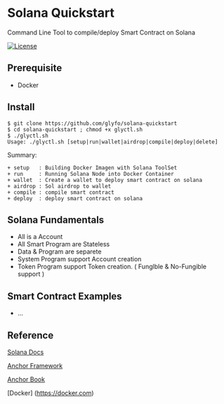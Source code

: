 # Solana Quickstart

Command Line Tool to compile/deploy Smart Contract on Solana

[![License](https://img.shields.io/badge/License-Apache_2.0-blue.svg)](https://opensource.org/licenses/Apache-2.0)

## Prerequisite 

+ Docker 

## Install 

```console
$ git clone https://github.com/glyfo/solana-quickstart
$ cd solana-quickstart ; chmod +x glyctl.sh
$ ./glyctl.sh
Usage: ./glyctl.sh [setup|run|wallet|airdrop|compile|deploy|delete]
```

Summary:

```console
+ setup   : Building Docker Imagen with Solana ToolSet 
+ run     : Running Solana Node into Docker Container
+ wallet  : Create a wallet to deploy smart contract on solana
+ airdrop : Sol airdrop to wallet 
+ compile : compile smart contract 
+ deploy  : deploy smart contract on solana
```
## Solana Fundamentals

+ All is a Account 
+ All Smart Program are Stateless 
+ Data & Program are separete 
+ System Program support Account creation
+ Token Program support Token creation. ( Funglble & No-Fungible support )

## Smart Contract Examples 

+ ...

## Reference

[Solana Docs](https://docs.solana.com/)

[Anchor Framework](https://github.com/project-serum/anchor)

[Anchor Book](https://book.anchor-lang.com/)

[Docker] (https://docker.com)